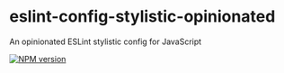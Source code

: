 # eslint-config-stylistic-opinionated
An opinionated ESLint stylistic config for JavaScript

[![NPM version](http://img.shields.io/npm/v/eslint-config-stylistic-opinionated.svg)](https://www.npmjs.org/package/eslint-config-stylistic-opinionated)

